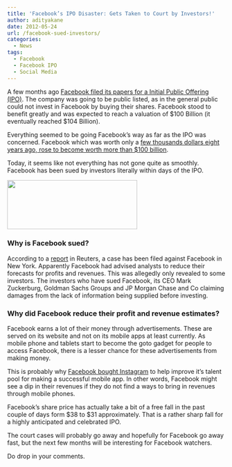 ```yaml
---
title: 'Facebook’s IPO Disaster: Gets Taken to Court by Investors!'
author: adityakane
date: 2012-05-24
url: /facebook-sued-investors/
categories:
  - News
tags:
  - Facebook
  - Facebook IPO
  - Social Media
---
```

A few months ago [Facebook filed its papers for a Initial Public Offering (IPO)][1]. The company was going to be public listed, as in the general public could not invest in Facebook by buying their shares. Facebook stood to benefit greatly and was expected to reach a valuation of $100 Billion (it eventually reached $104 Billion).

Everything seemed to be going Facebook&#8217;s way as far as the IPO was concerned. Facebook which was worth only a [few thousands dollars eight years ago, rose to become worth more than $100 billion][2].

Today, it seems like not everything has not gone quite as smoothly. Facebook has been sued by investors literally within days of the IPO.

<a href="http://devilsworkshop.org/how-to-get-your-facebook-name-approved/facebook-logo1/" rel="attachment wp-att-54304"><img class="alignnone size-full wp-image-54304" title="facebook-logo1" src="http://cdn.devilsworkshop.org/files/2012/02/facebook-logo1.jpg" alt="" width="300" height="113" /></a>

### Why is Facebook sued?

According to a <a href="http://www.reuters.com/article/2012/05/23/us-facebook-lawsuit-idUSBRE84M0RK20120523" onclick="_gaq.push(['_trackEvent', 'outbound-article', 'http://www.reuters.com/article/2012/05/23/us-facebook-lawsuit-idUSBRE84M0RK20120523', 'report']);" >report</a> in Reuters, a case has been filed against Facebook in New York. Apparently Facebook had advised analysts to reduce their forecasts for profits and revenues. This was allegedly only revealed to some investors. The investors who have sued Facebook, its CEO Mark Zuckerburg, Goldman Sachs Groups and JP Morgan Chase and Co claiming damages from the lack of information being supplied before investing.

### Why did Facebook reduce their profit and revenue estimates?

Facebook earns a lot of their money through advertisements. These are served on its website and not on its mobile apps at least currently. As mobile phone and tablets start to become the goto gadget for people to access Facebook, there is a lesser chance for these advertisements from making money.

This is probably why [Facebook bought Instagram][3] to help improve it&#8217;s talent pool for making a successful mobile app. In other words, Facebook might see a dip in their revenues if they do not find a ways to bring in revenues through mobile phones.

Facebook&#8217;s share price has actually take a bit of a free fall in the past couple of days form $38 to $31 approximately. That is a rather sharp fall for a highly anticipated and celebrated IPO.

The court cases will probably go away and hopefully for Facebook go away fast, but the next few months will be interesting for Facebook watchers.

Do drop in your comments.

 [1]: http://devilsworkshop.org/facebook-ipo/
 [2]: http://devilsworkshop.org/facebook-value-timeline-infographic/
 [3]: http://devilsworkshop.org/facebook-acquires-instagram-1-billion/
